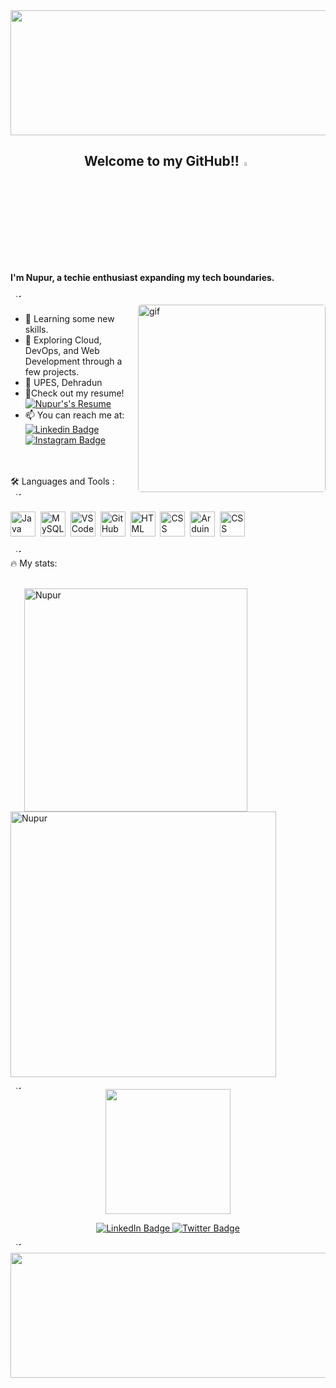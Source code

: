 <div align="center">
  <img src="https://mir-s3-cdn-cf.behance.net/project_modules/1400_opt_1/79731568097599.5b50bca477735.jpg" width="1200" height="200"/>
</div>


<p align = "center">
  <h2 align = "center">
     Welcome to my GitHub!!<img src="https://raw.githubusercontent.com/nixin72/nixin72/master/wave.gif" width="4%"/> 
  </h2>
  <h4>
      I'm Nupur, a techie enthusiast expanding my tech boundaries.
  </h4>
</p>

<img align="right" alt="gif" width="1200" height="5" style="border-radius:5px" src="https://octodex.github.com/femalecodertocat/"> 
<br>



<!--
**nupursharma26/nupursharma26** is a ✨ _special_ ✨ repository because its `README.md` (this file) appears on your GitHub profile.

Here are some ideas to get you started:
-->

<img align="right" alt="gif" width="300" style="border-radius:5px" src="https://raw.githubusercontent.com/nixin72/nixin72/master/wave.gif"> 

<!-- - :woman_technologist: Pursuing BTech in Computer Science Engineering, specializing in AIML -->

- 🔭 Learning some new skills.
- 🌱 Exploring Cloud, DevOps, and Web Development through a few projects.
- 🏫 UPES, Dehradun
- 📄Check out my resume! [![Nupur's's Resume](https://img.shields.io/badge/-Resume-blue?style=flat&logoColor=white)](https://drive.google.com/file/d/11FwVO89nxDQPJusE0PzfpnhZrW3LqrPe/view?usp=sharing)
- 📫 You can reach me at: [![Linkedin Badge](https://img.shields.io/badge/-LinkedIn-blue?style=flat&logo=Linkedin&logoColor=white)](https://www.linkedin.com/in/nupur-sharma-009720200/) [![Instagram Badge](https://img.shields.io/badge/-Instagram-maroon?style=flat&logo=Instagram&logoColor=white)](https://www.instagram.com/_nupursharma_/) 


<img align="left" alt="gif" width="520" height="5" style="border-radius:5px" src="https://thumbs.gfycat.com/OrdinaryUnkemptHornbill.webp"> &nbsp;&nbsp;&nbsp;&nbsp;
<br><br>
:hammer_and_wrench: Languages and Tools :
<br><br>
<div>
  <!-- <img src="https://cdn.jsdelivr.net/gh/devicons/devicon/icons/python/python-original.svg" title="Python" alt="Python" width="40" height="40"/>&nbsp; -->
  <img src="https://cdn.jsdelivr.net/gh/devicons/devicon/icons/java/java-original.svg" title="Java" alt="Java" width="40" height="40"/>&nbsp;
  <!-- <img src="https://cdn.jsdelivr.net/gh/devicons/devicon/icons/jupyter/jupyter-original-wordmark.svg" title="Jupyter" alt="Jupyter" width="40" height="40"/>&nbsp; -->
  <img src="https://cdn.jsdelivr.net/gh/devicons/devicon/icons/mysql/mysql-original-wordmark.svg" title="MySQL" alt="MySQL" width="40" height="40"/>&nbsp;
  <img src="https://cdn.jsdelivr.net/gh/devicons/devicon/icons/vscode/vscode-original.svg" title="VSCode" alt="VSCode" width="40" height="40"/>&nbsp;
  <img src="https://cdn.jsdelivr.net/gh/devicons/devicon/icons/git/git-original.svg" title="GitHub" alt="GitHub" width="40" height="40"/>&nbsp;
  <img src="https://cdn.jsdelivr.net/gh/devicons/devicon/icons/html5/html5-original.svg" title="HTML" alt="HTML" width="40" height="40"/>&nbsp;
  <img src="https://cdn.jsdelivr.net/gh/devicons/devicon/icons/css3/css3-original.svg" title="CSS" alt="CSS" width="40" height="40"/>&nbsp;
  <img src="https://cdn.jsdelivr.net/gh/devicons/devicon/icons/arduino/arduino-original-wordmark.svg" title="Arduino" alt="Arduino" width="40" height="40"/>&nbsp;
  <img src="https://cdn.jsdelivr.net/gh/devicons/devicon/icons/tensorflow/tensorflow-original.svg" title="Tensorflow" alt="CSS" width="40" height="40"/>&nbsp;
  <!-- <img src="https://cdn.jsdelivr.net/gh/devicons/devicon/icons/django/django-plain.svg" title="Django" alt="Django" width="40" height="40"/>&nbsp; -->
</div>
<br>
<img align="right" alt="gif" width="1200" height="5" style="border-radius:5px" src="https://thumbs.gfycat.com/OrdinaryUnkemptHornbill.webp"> 

:fire: My stats: <br><br>

<p> &ensp; &ensp; <img align="center" src="https://github-readme-stats.vercel.app/api/top-langs?username=nupursharma26&hide=jupyter%20notebook,dart&show_icons=true&locale=en&layout=compact&theme=gotham" alt="Nupur" width="357"/> &ensp; &ensp; <img align="center" src="https://github-readme-streak-stats.herokuapp.com/?user=nupursharma24&layout=compact&theme=gotham" alt="Nupur" width="425"/></p>

<!-- <p>
[![GitHub Streak](http://github-readme-streak-stats.herokuapp.com?user=nupursharma26&theme=dark&background=000000)](https://git.io/streak-stats) &nbsp; &nbsp; &nbsp; &nbsp;
[![Top Langs](https://github-readme-stats.vercel.app/api/top-langs/?username=nupursharma26&layout=compact&theme=vision-friendly-dark&exclude_repo=Flight-Fare-Predictor,SummerProjects)](https://github.com/anuraghazra/github-readme-stats)
  </p> -->

<img align="right" alt="gif" width="1200" height="5" style="border-radius:5px" src="https://thumbs.gfycat.com/OrdinaryUnkemptHornbill.webp"> 

<div id="header" align="center">
  <img src="https://media.giphy.com/media/3kPDmoWdBpQPNhCnUG/giphy.gif" width="200"/>
</div>


<div id="badges">
  <p align = "center" width = "100%">
    <a href="https://www.linkedin.com/in/nupur-sharma-009720200/">
      <img src="https://img.shields.io/badge/LinkedIn-blue?style=for-the-badge&logo=linkedin&logoColor=white" alt="LinkedIn Badge"/>
    </a>
    <a href="https://www.instagram.com/_nupursharma_/">
      <img src="https://img.shields.io/badge/Instagram-maroon?style=for-the-badge&logo=instagram&logoColor=white" alt="Twitter Badge"/>
    </a>
  </p>
</div>


<img align="right" alt="gif" width="1200" height="5" style="border-radius:5px" src="https://thumbs.gfycat.com/OrdinaryUnkemptHornbill.webp"> 
<br>
 <img src="https://raw.githubusercontent.com/nupursharma26/nupursharma26/4c6b2c4483bda54f22f5231f2fad2b37493c5359/github-contribution-grid-snake.svg" width="1000" height="200"/>
